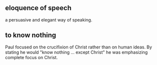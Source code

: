 ## eloquence of speech ##

a persuasive and elegant way of speaking.

## to know nothing ##

Paul focused on the crucifixion of Christ rather than on human ideas. By stating he would "know nothing ... except Christ" he was emphasizing complete focus on Christ.